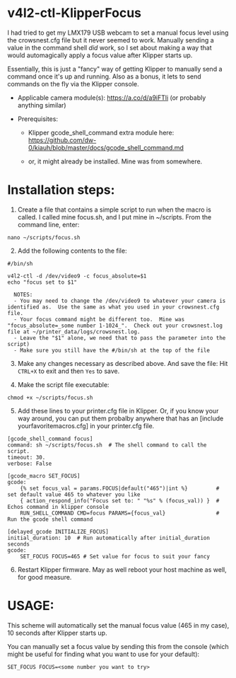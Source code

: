 # v4l2-ctl-KlipperFocus

I had tried to get my LMX179 USB webcam to set a manual focus level using the crowsnest.cfg file but it never seemed to work.  Manually sending a value in the command shell _did_ work, so I set about making a way that would automagically apply a focus value after Klipper starts up.

Essentially, this is just a "fancy" way of getting Klipper to manually send a command once it's up and running.  Also as a bonus, it lets to send commands on the fly via the Klipper console.

* Applicable camera module(s):
  https://a.co/d/a9iFTli (or probably anything similar)

* Prerequisites:
  *   Klipper gcode_shell_command extra module here:
     https://github.com/dw-0/kiauh/blob/master/docs/gcode_shell_command.md
  
  *  or, it might already be installed.  Mine was from somewhere.
  
# Installation steps:
1. Create a file that contains a simple script to run when the macro is called.  I called mine focus.sh, and I put mine in ~/scripts.  From the command line, enter:
```
nano ~/scripts/focus.sh
```
2. Add the following contents to the file:
```
#/bin/sh

v4l2-ctl -d /dev/video9 -c focus_absolute=$1
echo "focus set to $1"

```
      NOTES:  
      - You may need to change the /dev/video9 to whatever your camera is identified as.  Use the same as what you used in your crowsnest.cfg file.
      - Your focus command might be different too.  Mine was "focus_absolute=_some number 1-1024_".  Check out your crowsnest.log file at ~/printer_data/logs/crowsnest.log.
      - Leave the "$1" alone, we need that to pass the parameter into the script)
      - Make sure you still have the #/bin/sh at the top of the file

3. Make any changes necessary as described above.  And save the file:
      Hit ```CTRL+X``` to exit and then ```Yes``` to save.

4. Make the script file executable:
```
chmod +x ~/scripts/focus.sh
```
5. Add these lines to your printer.cfg file in Klipper.  Or, if you know your way around, you can put them probalby anywhere that has an [include yourfavoritemacros.cfg] in your printer.cfg file.
```
[gcode_shell_command focus]
command: sh ~/scripts/focus.sh  # The shell command to call the script.  
timeout: 30.
verbose: False

[gcode_macro SET_FOCUS]
gcode:
    {% set focus_val = params.FOCUS|default("465")|int %}         # set default value 465 to whatever you like
    { action_respond_info("Focus set to: " "%s" % (focus_val)) }  # Echos command in klipper console
    RUN_SHELL_COMMAND CMD=focus PARAMS={focus_val}                # Run the gcode shell command 

[delayed_gcode INITIALIZE_FOCUS]
initial_duration: 10  # Run automatically after initial_duration seconds
gcode:
    SET_FOCUS FOCUS=465 # Set value for focus to suit your fancy

```
6. Restart Klipper firmware.  May as well reboot your host machine as well, for good measure.
# USAGE:
This scheme will automatically set the manual focus value (465 in my case), 10 seconds after Klipper starts up.

You can manually set a focus value by sending this from the console (which might be useful for finding what you want to use for your default):
```
SET_FOCUS FOCUS=<some number you want to try>
```
